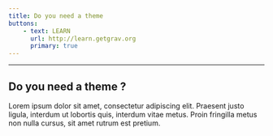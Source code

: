 ```yaml
---
title: Do you need a theme
buttons:
    - text: LEARN
      url: http://learn.getgrav.org
      primary: true  
---
```


___

## Do you need a theme ?

Lorem ipsum dolor sit amet, consectetur adipiscing elit. Praesent justo ligula, interdum ut lobortis quis, interdum vitae metus. Proin fringilla metus non nulla cursus, sit amet rutrum est pretium.
